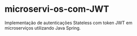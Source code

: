 

# microservi-os-com-JWT
Implementação de autenticações Stateless com token JWT em microserviços utilizando Java Spring.